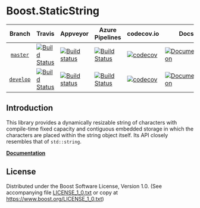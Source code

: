 # Boost.StaticString

Branch          | Travis | Appveyor | Azure Pipelines | codecov.io | Docs | Matrix |
:-------------: | ------ | -------- | --------------- | ---------- | ---- | ------ |
[`master`](https://github.com/boostorg/static_string/tree/master) | [![Build Status](https://travis-ci.org/boostorg/static_string.svg?branch=master)](https://travis-ci.org/boostorg/static_string) | [![Build status](https://ci.appveyor.com/api/projects/status/64es4wg4w7mc5wn2/branch/master?svg=true)](https://ci.appveyor.com/project/sdkrystian/static-string/branch/master) | [![Build Status](https://krystiands.visualstudio.com/static_string/_apis/build/status/Boost.StaticString?branchName=master)](https://krystiands.visualstudio.com/static_string/_build/latest?definitionId=3&branchName=master) | [![codecov](https://codecov.io/gh/boostorg/static_string/branch/master/graph/badge.svg)](https://codecov.io/gh/boostorg/static_string/branch/master) | [![Documentation](https://img.shields.io/badge/docs-master-brightgreen.svg)](http://www.boost.org/doc/libs/release/libs/static_string) | [![Matrix](https://img.shields.io/badge/matrix-master-brightgreen.svg)](http://www.boost.org/development/tests/master/developer/static_string.html)
[`develop`](https://github.com/boostorg/static_string/tree/develop) | [![Build Status](https://travis-ci.org/boostorg/static_string.svg?branch=develop)](https://travis-ci.org/boostorg/static_string) | [![Build status](https://ci.appveyor.com/api/projects/status/64es4wg4w7mc5wn2/branch/develop?svg=true)](https://ci.appveyor.com/project/sdkrystian/static-string/branch/develop) | [![Build Status](https://krystiands.visualstudio.com/static_string/_apis/build/status/Boost.StaticString?branchName=develop)](https://krystiands.visualstudio.com/static_string/_build/latest?definitionId=3&branchName=develop) | [![codecov](https://codecov.io/gh/boostorg/static_string/branch/develop/graph/badge.svg)](https://codecov.io/gh/boostorg/static_string/branch/develop) | [![Documentation](https://img.shields.io/badge/docs-develop-brightgreen.svg)](http://www.boost.org/doc/libs/develop/libs/static_string) | [![Matrix](https://img.shields.io/badge/matrix-develop-brightgreen.svg)](http://www.boost.org/development/tests/develop/developer/static_string.html)

## Introduction

This library provides a dynamically resizable string of characters with
compile-time fixed capacity and contiguous embedded storage in which the
characters are placed within the string object itself. Its API closely
resembles that of `std::string`.

**[Documentation](http://www.boost.org/doc/libs/release/libs/static_string)**

## License

Distributed under the Boost Software License, Version 1.0.
(See accompanying file [LICENSE_1_0.txt](LICENSE_1_0.txt) or copy at
https://www.boost.org/LICENSE_1_0.txt)
